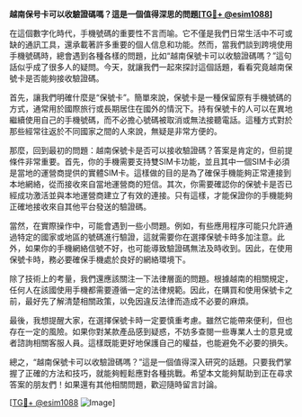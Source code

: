 **越南保号卡可以收驗證碼嗎？這是一個值得深思的問題[[TG💪+ @esim1088](https://t.me/s/esim1088)]**

在這個數字化時代，手機號碼的重要性不言而喻。它不僅是我們日常生活中不可或缺的通訊工具，還承載著許多重要的個人信息和功能。然而，當我們談到跨境使用手機號碼時，總會遇到各種各樣的問題，比如“越南保號卡可以收驗證碼嗎？”這句話似乎成了很多人的疑問。今天，就讓我們一起來探討這個話題，看看究竟越南保號卡是否能夠接收驗證碼。

首先，讓我們明確什麼是“保號卡”。簡單來說，保號卡是一種保留原有手機號碼的方式，通常用於國際旅行或長期居住在國外的情況下。持有保號卡的人可以在異地繼續使用自己的手機號碼，而不必擔心號碼被取消或無法接聽電話。這種方式對於那些經常往返於不同國家之間的人來說，無疑是非常方便的。

那麼，回到最初的問題：越南保號卡是否可以接收驗證碼？答案是肯定的，但前提條件非常重要。首先，你的手機需要支持雙SIM卡功能，並且其中一個SIM卡必須是當地的運營商提供的實體SIM卡。這樣做的目的是為了確保手機能夠正常連接到本地網絡，從而接收來自當地運營商的短信。其次，你需要確認你的保號卡是否已經成功激活並與本地運營商建立了有效的連接。只有這樣，才能保證你的手機能夠正確地接收來自其他平台發送的驗證碼。

當然，在實際操作中，可能會遇到一些小問題。例如，有些應用程序可能只允許通過特定的國家或地區的號碼進行驗證，這就需要你在選擇保號卡時多加注意。此外，如果你的手機網絡信號不好，也可能導致驗證碼無法及時收到。因此，在使用保號卡時，務必要確保手機處於良好的網絡環境下。

除了技術上的考量，我們還應該關注一下法律層面的問題。根據越南的相關規定，任何人在該國使用手機都需要遵循一定的法律規範。因此，在購買和使用保號卡之前，最好先了解清楚相關政策，以免因違反法律而造成不必要的麻煩。

最後，我想提醒大家，在選擇保號卡時一定要慎重考慮。雖然它能帶來便利，但也存在一定的風險。如果你對某款產品感到疑惑，不妨多查閱一些專業人士的意見或者諮詢相關客服人員。這樣既能更好地保護自己的權益，也能避免不必要的損失。

總之，“越南保號卡可以收驗證碼嗎？”這是一個值得深入研究的話題。只要我們掌握了正確的方法和技巧，就能夠輕鬆應對各種挑戰。希望本文能夠幫助到正在尋求答案的朋友們！如果還有其他相關問題，歡迎隨時留言討論。

[[TG💪+ @esim1088](https://t.me/s/esim1088) ![Image](https://i.postimg.cc/4NQfJmqS/Snipaste-2025-05-13-00-14-12.png)]